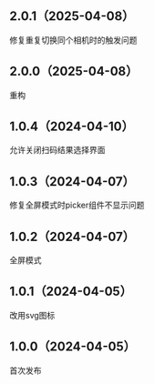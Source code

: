 ## 2.0.1（2025-04-08）
修复重复切换同个相机时的触发问题
## 2.0.0（2025-04-08）
重构
## 1.0.4（2024-04-10）
允许关闭扫码结果选择界面
## 1.0.3（2024-04-07）
修复全屏模式时picker组件不显示问题
## 1.0.2（2024-04-07）
全屏模式
## 1.0.1（2024-04-05）
改用svg图标
## 1.0.0（2024-04-05）
首次发布
